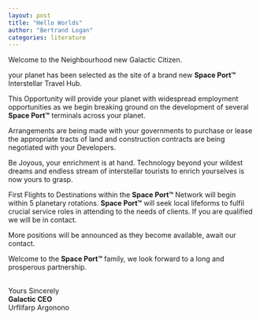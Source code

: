 ```yaml
---
layout: post
title: "Hello Worlds"
author: "Bertrand Logan"
categories: literature
---
```


Welcome to the Neighbourhood new Galactic Citizen.

your planet has been selected as the site of a brand new **Space Port™** Interstellar Travel Hub.

This Opportunity will provide your planet with widespread employment opportunities as we begin breaking ground on the development of several **Space Port™** terminals across your planet.

Arrangements are being made with your governments to purchase or lease the appropriate tracts of land and construction contracts are being negotiated with your Developers.

Be Joyous, your enrichment is at hand. Technology beyond your wildest dreams and endless stream of interstellar tourists to enrich yourselves is now yours to grasp.

First Flights to Destinations within the **Space Port™** Network will begin within 5 planetary rotations. **Space Port™** will seek local lifeforms to fulfil crucial service roles in attending to the needs of clients. If you are qualified we will be in contact.

More positions will be announced as they become available, await our contact.

Welcome to the **Space Port™** family, we look forward to a long and prosperous partnership.

\
Yours Sincerely\
**Galactic CEO**\
Urflifarp Argonono

